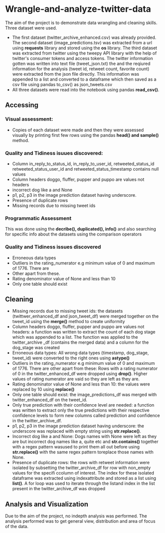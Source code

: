 # Wrangle-and-analyze-twitter-data
The aim of the project is to demonstrate data wrangling and cleaning skills. Three dataset were used.
+ The first dataset (twitter_archive_enhanced.csv) was already provided. The second
dataset (image_predictions.tsv) was extracted from a url using **requests** library and
stored using the **os** library. The third dataset was extracted from twitter using the
tweepy API library with the help of twitter's consumer tokens and access tokens. The
twitter information gotten was written into text file (tweet_json.txt) the and the
reqiured information for the analysis (tweet id, retweet count, favorite count) were
extracted from the json file directly. This information was appended to a list and
converted to a dataframe which then saved as a csv file using pandas to_csv() as
json_tweets.csv
+ All three datasets were read into the notebook using pandas **read_csv()**.

## Accessing
### Visual assessment:
+ Copies of each dataset were made and then they were assessed visually by printing
first few rows using the pandas **head() and sample()** method.

### Quality and Tidiness isuues discovered:
+ Column in_reply_to_status_id, in_reply_to_user_id, retweeted_status_id
retweeted_status_user_id and retweeted_status_timestamp contains null values
+ Column headers doggo, fluffer, pupper and puppo are values not headers
+ incorrect dog like a and None
+ p1, p2, p3 in the image prediction dataset having underscore.
+ Presence of duplicate rows
+ Missing records due to missing tweet ids

### Programmatic Assessment
This was done using the **decribe(), duplicated(), info()** and also searching for specific
info about the datasets using the comparison operators

### Quality and Tidiness issues discovered
+ Erroneous data types
+ Outliers in the rating_numerator e.g minimum value of 0 and maximum of 1776. There are
+ Other apart from these.
+ Rating denominator value of None and less than 10
+ Only one table should exist

## Cleaning
+ Missing records due to missing tweet ids: the datasets (twittwer_enhanced_df and
json_tweet_df) were merged together on the tweet_id using the **merge()** method to
create uniformity
+ Column headers doggo, fluffer, pupper and puppo are values not headers: a function
was written to extract the count of each dog stage which was appended to a list. The
function was applied to the twitter_archive _df (contains the merged data) and a
column for the dog_stage was created
+ Erroneous data types: All wrong data types (timestamp, dog_stage, tweet_id) were
converted to the right ones using **astype()**
+ Outliers in the rating_numerator e.g minimum value of 0 and maximum of 1776. There
are other apart from these: Rows with a rating numerator of 0 in the
twitter_enhanced_df were dropped using **drop()**. Higher values of rating numerator
are vaid so they are left as they are.
+ Rating denominator value of None and less than 10: the values were replaced by 10
using **replace()**
+ Only one table should exist: the image_predictions_df was merged with
twitter_enhanced_df on the tweet_id.
+ Only true prediction with their confidence level are needed: a function was written to
extract only the true predictions with their respective confidence levels to form new
columns called prediction and confidence in the twitter_archive_df.
+ p1, p2, p3 in the image prediction dataset having underscore: the underscore was
replaced with empty string using **str.replace()**.
+ Incorrect dog like a and None: Dogs names with None were left as they are but incorrect dog names like
a, quite etc and **str.contains()** together with a regex pattern wasused to print them all out 
before using **str.replace()** with the same regex pattern toreplace those names with
None.
+ Presence of duplicate rows: the rows with retweet information were isolated by subsetting 
the twitter_archive_df for row with non_empty values for the specifi ccolumn of interest. 
The index for these isolated dataframe was extracted using indexattribute and stored as a list 
using **list()**. A for loop was used to iterate through the listand index in the list present in 
the twitter_archive_df was dropped

## Analysis and Visualization
Due to the aim of the project, no indepth analysis was performed. The analysis performed was
to get general view, distribution and area of focus of the data.
